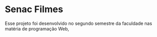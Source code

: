# Senac Filmes 

Esse projeto foi desenvolvido no segundo semestre da faculdade nas matéria de programação Web,

